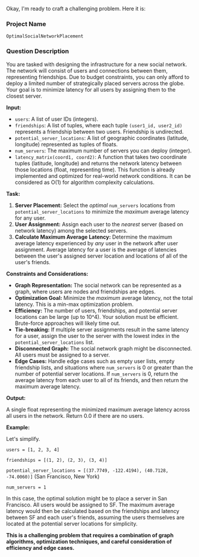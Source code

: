 Okay, I'm ready to craft a challenging problem. Here it is:

### Project Name

```
OptimalSocialNetworkPlacement
```

### Question Description

You are tasked with designing the infrastructure for a new social network. The network will consist of users and connections between them, representing friendships. Due to budget constraints, you can only afford to deploy a limited number of strategically placed servers across the globe. Your goal is to minimize latency for all users by assigning them to the closest server.

**Input:**

*   `users`: A list of user IDs (integers).
*   `friendships`: A list of tuples, where each tuple `(user1_id, user2_id)` represents a friendship between two users. Friendship is undirected.
*   `potential_server_locations`: A list of geographic coordinates (latitude, longitude) represented as tuples of floats.
*   `num_servers`: The maximum number of servers you can deploy (integer).
*   `latency_matrix(coord1, coord2)`: A function that takes two coordinate tuples (latitude, longitude) and returns the network latency between those locations (float, representing time). This function is already implemented and optimized for real-world network conditions. It can be considered as O(1) for algorithm complexity calculations.

**Task:**

1.  **Server Placement:** Select the *optimal* `num_servers` locations from `potential_server_locations` to minimize the *maximum* average latency for any user.
2.  **User Assignment:** Assign each user to the *nearest* server (based on network latency) among the selected servers.
3.  **Calculate Maximum Average Latency:** Determine the maximum average latency experienced by *any* user in the network after user assignment. Average latency for a user is the average of latencies between the user's assigned server location and locations of all of the user's friends.

**Constraints and Considerations:**

*   **Graph Representation:** The social network can be represented as a graph, where users are nodes and friendships are edges.
*   **Optimization Goal:** Minimize the *maximum* average latency, not the total latency. This is a min-max optimization problem.
*   **Efficiency:** The number of users, friendships, and potential server locations can be large (up to 10^4). Your solution must be efficient. Brute-force approaches will likely time out.
*   **Tie-breaking:** If multiple server assignments result in the same latency for a user, assign the user to the server with the lowest index in the `potential_server_locations` list.
*   **Disconnected Graph:** The social network graph might be disconnected. All users must be assigned to a server.
*   **Edge Cases:** Handle edge cases such as empty user lists, empty friendship lists, and situations where `num_servers` is 0 or greater than the number of potential server locations. If `num_servers` is 0, return the average latency from each user to all of its friends, and then return the maximum average latency.

**Output:**

A single float representing the minimized maximum average latency across all users in the network. Return 0.0 if there are no users.

**Example:**

Let's simplify.

`users = [1, 2, 3, 4]`

`friendships = [(1, 2), (2, 3), (3, 4)]`

`potential_server_locations = [(37.7749, -122.4194), (40.7128, -74.0060)]` (San Francisco, New York)

`num_servers = 1`

In this case, the optimal solution might be to place a server in San Francisco. All users would be assigned to SF. The maximum average latency would then be calculated based on the friendships and latency between SF and each user's friends, assuming the users themselves are located at the potential server locations for simplicity.

**This is a challenging problem that requires a combination of graph algorithms, optimization techniques, and careful consideration of efficiency and edge cases.**
